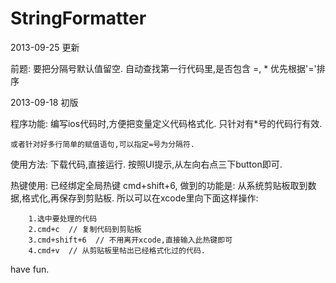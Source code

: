 StringFormatter
===============

2013-09-25 更新

前题: 要把分隔号默认值留空.
自动查找第一行代码里,是否包含 =, *
优先根据'='排序

2013-09-18 初版

程序功能:
    编写ios代码时,方便把变量定义代码格式化.
    只针对有*号的代码行有效.

    或者针对好多行简单的赋值语句,可以指定=号为分隔符.

使用方法:
    下载代码,直接运行.
    按照UI提示,从左向右点三下button即可.

热键使用:
    已经绑定全局热键 cmd+shift+6, 
    做到的功能是: 从系统剪贴板取到数据,格式化,再保存到剪贴板.
    所以可以在xcode里向下面这样操作:
        
        1.选中要处理的代码
        2.cmd+c  // 复制代码到剪贴板
        3.cmd+shift+6  // 不用离开xcode,直接输入此热键即可
        4.cmd+v  // 从剪贴板里帖出已经格式化过的代码.

 have fun.
